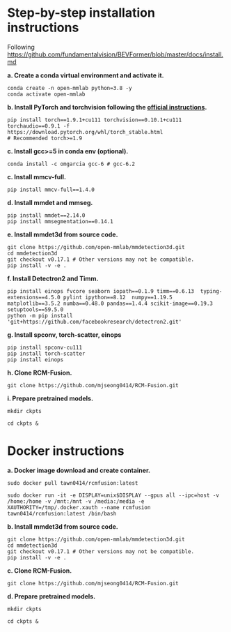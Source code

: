# Step-by-step installation instructions

Following https://github.com/fundamentalvision/BEVFormer/blob/master/docs/install.md



**a. Create a conda virtual environment and activate it.**
```shell
conda create -n open-mmlab python=3.8 -y
conda activate open-mmlab
```

**b. Install PyTorch and torchvision following the [official instructions](https://pytorch.org/).**
```shell
pip install torch==1.9.1+cu111 torchvision==0.10.1+cu111 torchaudio==0.9.1 -f https://download.pytorch.org/whl/torch_stable.html
# Recommended torch>=1.9

```

**c. Install gcc>=5 in conda env (optional).**
```shell
conda install -c omgarcia gcc-6 # gcc-6.2
```

**c. Install mmcv-full.**
```shell
pip install mmcv-full==1.4.0
```

**d. Install mmdet and mmseg.**
```shell
pip install mmdet==2.14.0
pip install mmsegmentation==0.14.1
```

**e. Install mmdet3d from source code.**
```shell
git clone https://github.com/open-mmlab/mmdetection3d.git
cd mmdetection3d
git checkout v0.17.1 # Other versions may not be compatible.
pip install -v -e .
```

**f. Install Detectron2 and Timm.**
```shell
pip install einops fvcore seaborn iopath==0.1.9 timm==0.6.13  typing-extensions==4.5.0 pylint ipython==8.12  numpy==1.19.5 matplotlib==3.5.2 numba==0.48.0 pandas==1.4.4 scikit-image==0.19.3 setuptools==59.5.0
python -m pip install 'git+https://github.com/facebookresearch/detectron2.git'
```

**g. Install spconv, torch-scatter, einops**
```shell
pip install spconv-cu111
pip install torch-scatter
pip install einops
```

**h. Clone RCM-Fusion.**
```
git clone https://github.com/mjseong0414/RCM-Fusion.git
```

**i. Prepare pretrained models.**
```
mkdir ckpts

cd ckpts &
```


# Docker instructions

**a. Docker image download and create container.**
```
sudo docker pull tawn0414/rcmfusion:latest

sudo docker run -it -e DISPLAY=unix$DISPLAY --gpus all --ipc=host -v /home:/home -v /mnt:/mnt -v /media:/media -e XAUTHORITY=/tmp/.docker.xauth --name rcmfusion tawn0414/rcmfusion:latest /bin/bash
```

**b. Install mmdet3d from source code.**
```shell
git clone https://github.com/open-mmlab/mmdetection3d.git
cd mmdetection3d
git checkout v0.17.1 # Other versions may not be compatible.
pip install -v -e .
```

**c. Clone RCM-Fusion.**
```
git clone https://github.com/mjseong0414/RCM-Fusion.git
```

**d. Prepare pretrained models.**
```
mkdir ckpts

cd ckpts &
```